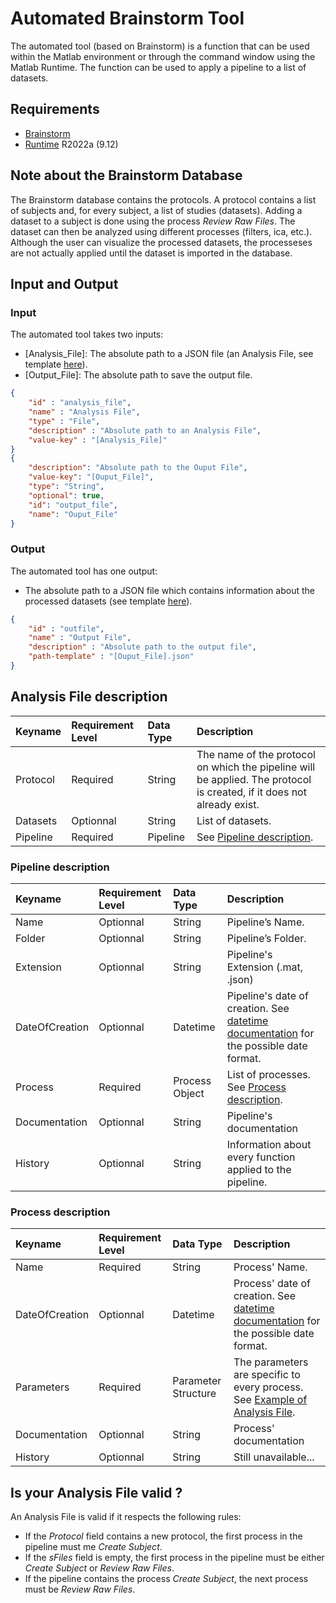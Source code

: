 # Automated Brainstorm Tool
The automated tool (based on Brainstorm) is a function that can be used within the Matlab environment or through the command window using the Matlab Runtime. The function can be used to apply a pipeline to a list of datasets.

## Requirements
- [Brainstorm]
- [Runtime] R2022a (9.12)

## Note about the Brainstorm Database
The Brainstorm database contains the protocols. A protocol contains a list of subjects and, for every subject, a list of studies (datasets). Adding a dataset to a subject is done using the process _Review Raw Files_. The dataset can then be analyzed using different processes (filters, ica, etc.). Although the user can visualize the processed datasets, the processeses are not actually applied until the dataset is imported in the database.

## Input and Output
### Input
The automated tool takes two inputs:
- [Analysis_File]: The absolute path to a JSON file (an Analysis File, see template [here](AnalysisFileTemplate.json)).
- [Output_File]: The absolute path to save the output file.
```json
{
    "id" : "analysis_file",
    "name" : "Analysis File",
    "type" : "File",
    "description" : "Absolute path to an Analysis File",
    "value-key" : "[Analysis_File]"
}
{
    "description": "Absolute path to the Ouput File", 
    "value-key": "[Ouput_File]", 
    "type": "String", 
    "optional": true,
    "id": "output_file", 
    "name": "Ouput_File"
}
```

### Output
The automated tool has one output:
- The absolute path to a JSON file which contains information about the processed datasets (see template [here](AnalysisFileTemplate_output.json)).
```json
{
    "id" : "outfile",
    "name" : "Output File",
    "description" : "Absolute path to the output file",
    "path-template" : "[Ouput_File].json"
}
```

## Analysis File description
| Keyname | Requirement Level | Data Type | Description |
|:-|:-|:-|:-|
| Protocol | Required | String | The name of the protocol on which the pipeline will be applied. The protocol is created, if it does not already exist.|
| Datasets | Optionnal | String | List of datasets. |
| Pipeline | Required | Pipeline | See [Pipeline description](Pipeline-description). |

### Pipeline description
| Keyname | Requirement Level | Data Type | Description |
|:-|:-|:-|:-|
| Name | Optionnal | String | Pipeline’s Name. |
| Folder | Optionnal | String | Pipeline’s Folder. |
| Extension | Optionnal | String | Pipeline's Extension (.mat, .json) |
| DateOfCreation | Optionnal | Datetime | Pipeline's date of creation. See [datetime documentation] for the possible date format. |
| Process | Required | Process Object | List of processes. See [Process description](Process-description). |
| Documentation | Optionnal | String | Pipeline's documentation |
| History | Optionnal | String | Information about every function applied to the pipeline. |

### Process description
| Keyname | Requirement Level | Data Type | Description |
|:-|:-|:-|:-|
| Name | Required | String | Process' Name. |
| DateOfCreation | Optionnal | Datetime | Process' date of creation. See [datetime documentation] for the possible date format. |
| Parameters | Required | Parameter Structure | The parameters are specific to every process. See [Example of Analysis File](Example-of-Analysis-File). |
| Documentation | Optionnal | String | Process' documentation |
| History | Optionnal | String | Still unavailable... |

## Is your Analysis File valid ?
An Analysis File is valid if it respects the following rules:
- If the _Protocol_ field contains a new protocol, the first process in the pipeline must me _Create Subject_.
- If the _sFiles_ field is empty, the first process in the pipeline must be either _Create Subject_ or _Review Raw Files_.
- If the pipeline contains the process _Create Subject_, the next process must be _Review Raw Files_.

[datetime documentation]: https://www.mathworks.com/help/matlab/matlab_prog/set-display-format-of-date-and-time-arrays.html
[Brainstorm]: https://neuroimage.usc.edu/brainstorm/Installation
[Runtime]: https://fr.mathworks.com/products/compiler/matlab-runtime.html
